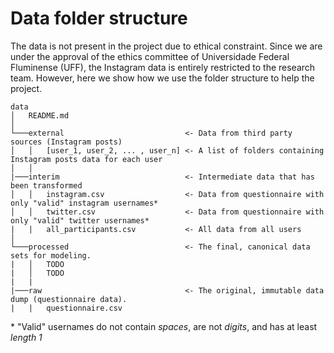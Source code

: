 # Data folder structure

The data is not present in the project due to ethical constraint. Since we are under the approval of the ethics committee
of Universidade Federal Fluminense (UFF), the Instagram data is entirely restricted to the research team. However, here
we show how we use the folder structure to help the project.

```
data
│   README.md
│
└───external                           <- Data from third party sources (Instagram posts)
│   │   [user_1, user_2, ... , user_n] <- A list of folders containing Instagram posts data for each user
│   │
|───interim                            <- Intermediate data that has been transformed
│   │   instagram.csv                  <- Data from questionnaire with only "valid" instagram usernames*
│   │   twitter.csv                    <- Data from questionnaire with only "valid" twitter usernames*
|   |   all_participants.csv           <- All data from all users
│   
└───processed                          <- The final, canonical data sets for modeling.
|   │   TODO
|   │   TODO
|   |
|───raw                                <- The original, immutable data dump (questionnaire data).
|   |   questionnaire.csv
```

\* "Valid" usernames do not contain *spaces*, are not *digits*, and has at least *length 1*
